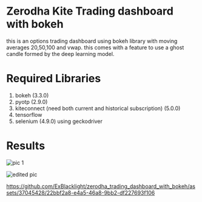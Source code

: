 # Zerodha Kite Trading dashboard with bokeh
this is an options trading dashboard using bokeh library with moving averages 20,50,100 and vwap. 
this comes with a feature to use a ghost candle formed by the deep learning model.

# Required Libraries
1) bokeh (3.3.0)
2) pyotp (2.9.0)
3) kiteconnect (need both current and historical subscription) (5.0.0)
4) tensorflow
5) selenium (4.9.0) using geckodriver

# Results
![pic 1](https://github.com/ExBlacklight/zerodha_trading_dashboard_with_bokeh/assets/37045428/b486d6dd-bf1b-4fe7-b0a0-e2f43405a245)

![edited pic](https://github.com/ExBlacklight/zerodha_trading_dashboard_with_bokeh/assets/37045428/de0bb690-f251-4b00-ac0a-1285c8e57c20)

https://github.com/ExBlacklight/zerodha_trading_dashboard_with_bokeh/assets/37045428/22bbf2a8-e4a5-46a8-9bb2-df227693f106

